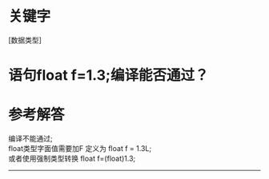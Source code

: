 # 关键字

\[数据类型\]

# 语句float f=1.3;编译能否通过？

# 参考解答

编译不能通过;  
float类型字面值需要加F 定义为 float f = 1.3L;  
或者使用强制类型转换 float f=\(float\)1.3;

---



